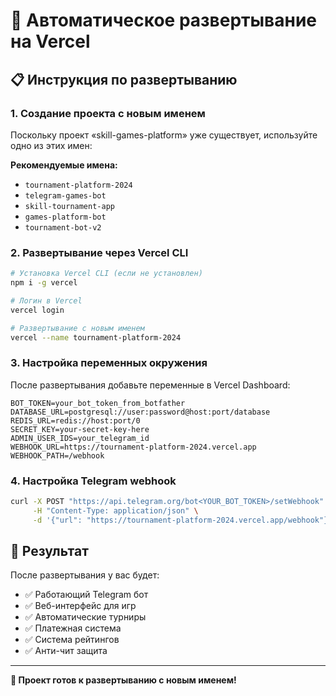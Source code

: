# 🚀 Автоматическое развертывание на Vercel

## 📋 Инструкция по развертыванию

### 1. Создание проекта с новым именем

Поскольку проект «skill-games-platform» уже существует, используйте одно из этих имен:

**Рекомендуемые имена:**
- `tournament-platform-2024`
- `telegram-games-bot`
- `skill-tournament-app`
- `games-platform-bot`
- `tournament-bot-v2`

### 2. Развертывание через Vercel CLI

```bash
# Установка Vercel CLI (если не установлен)
npm i -g vercel

# Логин в Vercel
vercel login

# Развертывание с новым именем
vercel --name tournament-platform-2024
```

### 3. Настройка переменных окружения

После развертывания добавьте переменные в Vercel Dashboard:

```env
BOT_TOKEN=your_bot_token_from_botfather
DATABASE_URL=postgresql://user:password@host:port/database
REDIS_URL=redis://host:port/0
SECRET_KEY=your-secret-key-here
ADMIN_USER_IDS=your_telegram_id
WEBHOOK_URL=https://tournament-platform-2024.vercel.app
WEBHOOK_PATH=/webhook
```

### 4. Настройка Telegram webhook

```bash
curl -X POST "https://api.telegram.org/bot<YOUR_BOT_TOKEN>/setWebhook" \
     -H "Content-Type: application/json" \
     -d '{"url": "https://tournament-platform-2024.vercel.app/webhook"}'
```

## 🎯 Результат

После развертывания у вас будет:
- ✅ Работающий Telegram бот
- ✅ Веб-интерфейс для игр
- ✅ Автоматические турниры
- ✅ Платежная система
- ✅ Система рейтингов
- ✅ Анти-чит защита

---

**🎉 Проект готов к развертыванию с новым именем!**
